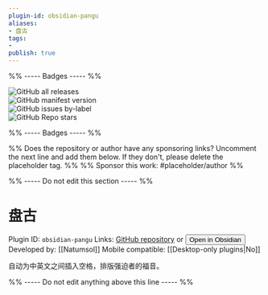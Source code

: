 ```yaml
---
plugin-id: obsidian-pangu
aliases:
- 盘古
tags: 
- 
publish: true
---
```


%% ----- Badges ----- %%

![GitHub all releases](https://img.shields.io/github/downloads/Natumsol/obsidian-pangu/total?color=573E7A&logo=github&style=for-the-badge)   
![GitHub manifest version](https://img.shields.io/github/manifest-json/v/Natumsol/obsidian-pangu?color=573E7A&logo=github&style=for-the-badge)   
![GitHub issues by-label](https://img.shields.io/github/issues/Natumsol/obsidian-pangu/help%20wanted?color=573E7A&logo=github&style=for-the-badge)   
![GitHub Repo stars](https://img.shields.io/github/stars/Natumsol/obsidian-pangu?color=573E7A&logo=github&style=for-the-badge)

%% ----- Badges ----- %%

%% Does the repository or author have any sponsoring links? Uncomment the next line and add them below. If they don't, please delete the placeholder tag. %%
%% Sponsor this work: #placeholder/author %%

%% ----- Do not edit this section ----- %%

# 盘古

Plugin ID: `obsidian-pangu`
Links: [GitHub repository](https://github.com/Natumsol/obsidian-pangu) or [<button id=HH>Open in Obsidian</button>](obsidian://goto-plugin?id=obsidian-pangu)
Developed by: [[Natumsol]]
Mobile compatible: [[Desktop-only plugins|No]]

自动为中英文之间插入空格，排版强迫者的福音。

%% ----- Do not edit anything above this line ----- %% 
